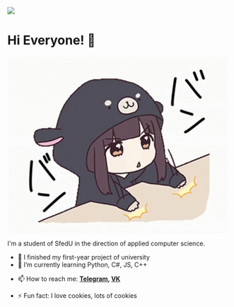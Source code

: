 ![](https://komarev.com/ghpvc/?username=Pr0gger1)
# Hi Everyone! 👋
<img src="https://github.com/Pr0gger1/Pr0gger1/blob/main/assets/menhera-chan-chibi.gif" alt="Hello" align="center"/>

I'm a student of SfedU in the direction of applied computer science.
- 🔭 I finished my first-year project of university
- 🌱 I’m currently learning Python, C#, JS, C++
<!-- 👯 I’m looking to collaborate on ...
- 🤔 I’m looking for help with ...
- 💬 Ask me about ... -->
- 📫 How to reach me:  **[Telegram](https://t.me/progger01), [VK](https://vk.com/4m0gus)**
<!-- - 😄 Pronouns: ... -->
- ⚡ Fun fact: I love cookies, lots of cookies
